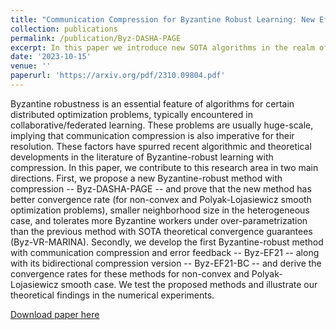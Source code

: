 ```yaml
---
title: "Communication Compression for Byzantine Robust Learning: New Efficient Algorithms and Improved Rates"
collection: publications
permalink: /publication/Byz-DASHA-PAGE
excerpt: In this paper we introduce new SOTA algorithms in the realm of communication compression along with Byzantine robustness.
date: '2023-10-15'
venue: ''
paperurl: 'https://arxiv.org/pdf/2310.09804.pdf'
---
```

Byzantine robustness is an essential feature of algorithms for certain distributed optimization problems, typically encountered in collaborative/federated learning. These problems are usually huge-scale, implying that communication compression is also imperative for their resolution. These factors have spurred recent algorithmic and theoretical developments in the literature of Byzantine-robust learning with compression. In this paper, we contribute to this research area in two main directions. First, we propose a new Byzantine-robust method with compression -- Byz-DASHA-PAGE -- and prove that the new method has better convergence rate (for non-convex and Polyak-Lojasiewicz smooth optimization problems), smaller neighborhood size in the heterogeneous case, and tolerates more Byzantine workers under over-parametrization than the previous method with SOTA theoretical convergence guarantees (Byz-VR-MARINA). Secondly, we develop the first Byzantine-robust method with communication compression and error feedback -- Byz-EF21 -- along with its bidirectional compression version -- Byz-EF21-BC -- and derive the convergence rates for these methods for non-convex and Polyak-Lojasiewicz smooth case. We test the proposed methods and illustrate our theoretical findings in the numerical experiments.

[Download paper here](https://arxiv.org/pdf/2310.09804.pdf)